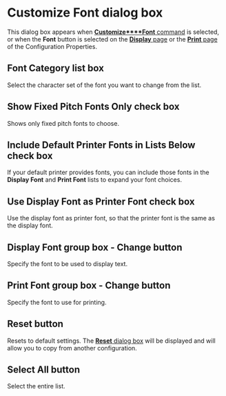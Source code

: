 # Customize Font dialog box

This dialog box appears when [**Customize****Font** command](../../../cmd/view/font) is selected, or when the
**Font** button is selected on the [**Display** page](../display/index)
or the [**Print** page](../print/index) of the Configuration
Properties.

## Font Category list box

Select the character set of the font you want to change from the list.

## Show Fixed Pitch Fonts Only check box

Shows only fixed pitch fonts to choose.

## Include Default Printer Fonts in Lists Below check box

If your default printer provides fonts, you can include those fonts in the
**Display Font** and **Print Font** lists to expand your font choices.

## Use Display Font as Printer Font check box

Use the display font as printer font, so that the printer font is the same as
the display font.

## Display Font group box - Change button

Specify the font to be used to display text.

## Print Font group box - Change button

Specify the font to use for printing.

## Reset button

Resets to default settings. The
[**Reset** dialog box](../reset/index) will be displayed
and will allow you to copy from another configuration.

## Select All button

Select the entire list.

